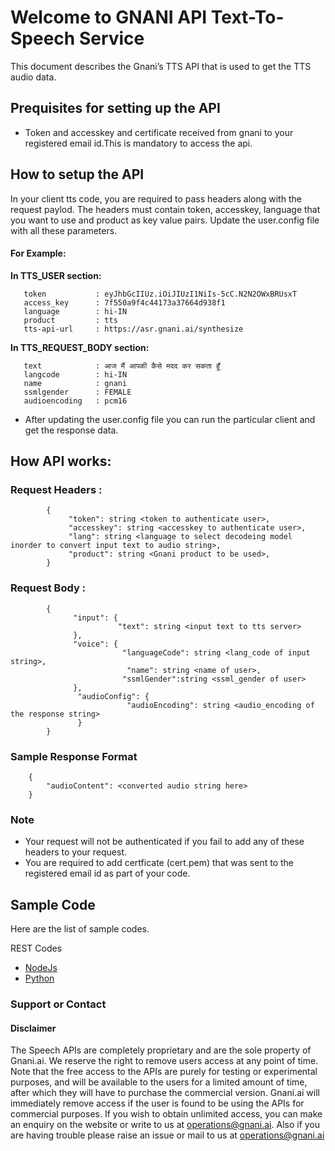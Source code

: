 # Welcome to GNANI API Text-To-Speech Service

This document describes the Gnani’s TTS API that is used to get the TTS audio data.

## Prequisites for setting up the API

* Token and accesskey and certificate received from gnani to your registered email id.This is mandatory to access the api.

## How to setup the API

In your client tts code, you are required to pass headers along with the request paylod. 
The headers must contain token, accesskey, language that you want to use and product as key value pairs. 
Update the user.config file with all these parameters.

#### For Example:
 **In TTS_USER section:**
 ```
    token           : eyJhbGcIIUz.iOiJIUzI1NiIs-5cC.N2N2OWxBRUsxT
    access_key      : 7f550a9f4c44173a37664d938f1
    language        : hi-IN
    product         : tts
    tts-api-url     : https://asr.gnani.ai/synthesize
```
**In TTS_REQUEST_BODY section:**

 ```
    text            : आज मैं आपकी कैसे मदद कर सकता हूँ
    langcode        : hi-IN 
    name            : gnani
    ssmlgender      : FEMALE
    audioencoding   : pcm16 
```

* After updating the user.config file you can run the particular client and get the response data. 

## How API works:

### Request Headers :
```
        {
             "token": string <token to authenticate user>, 
             "accesskey": string <accesskey to authenticate user>, 
             "lang": string <language to select decodeing model inorder to convert input text to audio string>,
             "product": string <Gnani product to be used>,
        }

```
### Request Body :
```
        {
              "input": { 
                        "text": string <input text to tts server>
              },
              "voice": {
                         "languageCode": string <lang_code of input string>,
                          "name": string <name of user>,
                         "ssmlGender":string <ssml_gender of user>
              },
               "audioConfig": {
                          "audioEncoding": string <audio_encoding of the response string>
               }
        }
```

### Sample Response Format

```
    {
        "audioContent": <converted audio string here>
    }
```

### Note 
- Your request will not be authenticated if you fail to add any of these headers to your request.
- You are required to add certficate (cert.pem) that was sent to the registered email id as part of your code.

## Sample Code
Here are the list of sample codes.

REST Codes
- [NodeJs](https://github.com/gnani-ai/text-to-speech/tree/master/rest-codes/Nodejs-Client)
- [Python](https://github.com/gnani-ai/text-to-speech/tree/master/rest-codes/Python-Client)

### Support or Contact

#### Disclaimer
The Speech APIs are completely proprietary and are the sole property of Gnani.ai. We reserve the right to remove users access at any point of time. Note that the free access to the APIs are purely for testing or experimental purposes, and will be available to the users for a limited amount of time, after which they will have to purchase the commercial version. Gnani.ai will immediately remove access if the user is found to be using the APIs for commercial purposes. If you wish to obtain unlimited access, you can make an enquiry on the website or write to us at operations@gnani.ai. Also if you are having trouble please raise an issue or mail to us at operations@gnani.ai
